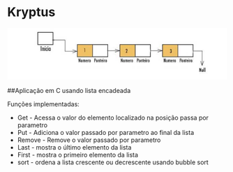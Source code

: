 # Kryptus

![](./lista.jpeg)

##Aplicação em C usando lista encadeada

Funções implementadas:
* Get - Acessa o valor do elemento localizado na posição passa por parametro
* Put - Adiciona o valor passado por parametro ao final da lista
* Remove - Remove o valor passado por parametro
* Last - mostra o último elemento da lista
* First - mostra o primeiro elemento da lista
* sort - ordena a lista crescente ou decrescente usando bubble sort
